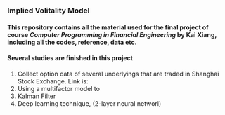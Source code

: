### Implied Volitality Model
#### This repository contains all the material used for the final project of course *Computer Programming in Financial Engineering* by Kai Xiang, including all the codes, reference, data etc.

#### Several studies are finished in this project
1. Collect option data of several underlyings that are traded in Shanghai Stock Exchange. Link is: 
2. Using a multifactor model to 
3. Kalman Filter
4. Deep learning technique, (2-layer neural networl)
